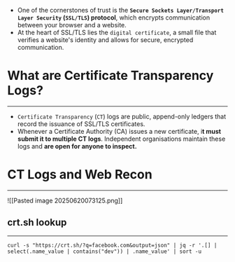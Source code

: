 - One of the cornerstones of trust is the **`Secure Sockets Layer/Transport Layer Security` (`SSL/TLS`) protocol**, which encrypts communication between your browser and a website.
- At the heart of SSL/TLS lies the `digital certificate`, a small file that verifies a website's identity and allows for secure, encrypted communication.

# What are Certificate Transparency Logs?
---
- `Certificate Transparency` (`CT`) logs are public, append-only ledgers that record the issuance of SSL/TLS certificates.
- Whenever a Certificate Authority (CA) issues a new certificate, i**t must submit it to multiple CT logs**. Independent organisations maintain these logs and **are open for anyone to inspect.**

# CT Logs and Web Recon
---
![[Pasted image 20250620073125.png]]

## crt.sh lookup
---
`curl -s "https://crt.sh/?q=facebook.com&output=json" | jq -r '.[] | select(.name_value | contains("dev")) | .name_value' | sort -u`